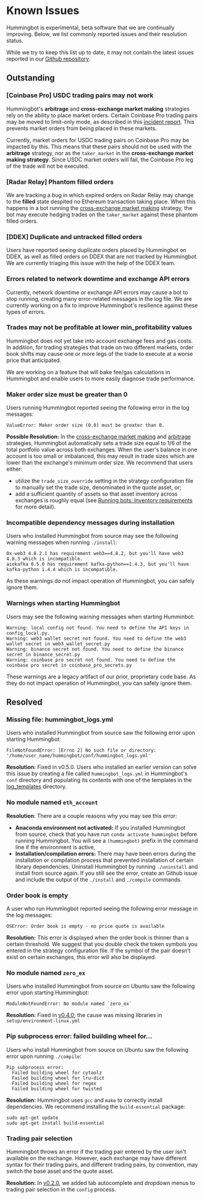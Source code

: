 # Known Issues

Hummingbot is experimental, beta software that we are continually improving. Below, we list commonly reported issues and their resolution status.

While we try to keep this list up to date, it may not contain the latest issues reported in our [Github repository](https://github.com/CoinAlpha/hummingbot/issues).

## Outstanding

### [Coinbase Pro] USDC trading pairs may not work

Hummingbot's **arbitrage** and **cross-exchange market making** strategies rely on the ability to place market orders. Certain Coinbase Pro trading pairs may be moved to limit-only mode, as described in this <a href="https://status.pro.coinbase.com/incidents/hyfyg5zsqk1w" target="_blank">incident report</a>. This prevents market orders from being placed in these markets.

Currently, market orders for USDC trading pairs on Coinbase Pro may be impacted by this. This means that these pairs should not be used with the **arbitrage** strategy, nor as the `taker_market` in the **cross-exchange market making strategy**. Since USDC market orders will fail, the Coinbase Pro leg of the trade will not be executed.

### [Radar Relay] Phantom filled orders 

We are tracking a bug in which expired orders on Radar Relay may change to the **filled** state despited no Ethereum transaction taking place. When this happens in a bot running the [cross-exchange market making](/strategies/cross-exchange-market-making) strategy, the bot may execute hedging trades on the `taker_market` against these phantom filled orders.

### [DDEX] Duplicate and untracked filled orders

Users have reported seeing duplicate orders placed by Hummingbot on DDEX, as well as filled orders on DDEX that are not tracked by Hummingbot. We are currently triaging this issue with the help of the DDEX team.

### Errors related to network downtime and exchange API errors

Currently, network downtime or exchange API errors may cause a bot to stop running, creating many error-related messages in the log file. We are currently working on a fix to improve Hummingbot's resilience against these types of errors.

### Trades may not be profitable at lower min_profitability values

Hummingbot does not yet take into account exchange fees and gas costs. In addition, for trading strategies that trade on two different markets, order book shifts may cause one or more legs of the trade to execute at a worse price that anticipated.

We are working on a feature that will bake fee/gas calculations in Hummingbot and enable users to more easily diagnose trade performance.

### Maker order size must be greater than 0
Users running Hummingbot reported seeing the following error in the log messages:
```
ValueError: Maker order size (0.0) must be greater than 0.
```
**Possible Resolution:** In the [cross-exchange market making](/strategies/cross-exchange-market-making) and [arbitrage](/strategies/arbitrage) strategies, Hummingbot automatically sets a trade size equal to 1/6 of the total portfolio value across both exchanges. When the user's balance in one account is too small or imbalanced, this may result in trade sizes which are lower than the exchange's minimum order size. We recommend that users either:

* utilize the `trade_size_override` setting in the strategy configuration file to manually set the trade size, denominated in the quote asset, or;
* add a sufficient quantity of assets so that asset inventory across exchanges is roughly equal (see [Running bots: Inventory requirements](/operation/running-bots/#inventory-requirements) for more detail).

### Incompatible dependency messages during installation
Users who installed Hummingbot from source may see the following warning messages when running `./install`:
```
0x-web3 4.8.2.1 has requirement web3==4.8.2, but you'll have web3 4.8.3 which is incompatible.
aiokafka 0.5.0 has requirement kafka-python==1.4.3, but you'll have kafka-python 1.4.4 which is incompatible.
```
As these warnings do not impact operation of Hummingbot, you can safely ignore them. 

### Warnings when starting Hummingbot
Users may see the following warning messages when starting Humminbot:
```
Warning: local config not found. You need to define the API keys in config_local.py.
Warning: web3 wallet secret not found. You need to define the web3 wallet secret in web3_wallet_secret.py
Warning: binance secret not found. You need to define the binance secret in binance_secret.py
Warning: coinbase pro secret not found. You need to define the coinbase pro secret in coinbase_pro_secrets.py
```
These warnings are a legacy artifact of our prior, proprietary code base. As they do not impact operation of Hummingbot, you can safely ignore them.

## Resolved

### Missing file: hummingbot_logs.yml
Users who installed Hummingbot from source saw the following error upon starting Hummingbot:
```
FileNotFoundError: [Errno 2] No such file or directory: '/home/user_name/hummingbot/conf/hummingbot_logs.yml'
```
**Resolution:** Fixed in v0.5.0. Users who installed an earlier version can solve this issue by creating a file called `hummingbot_logs.yml` in Hummingbot's `conf` directory and populating its contents with one of the templates in the [log_templates](https://github.com/CoinAlpha/hummingbot/tree/master/hummingbot/templates/log_templates) directory.

### No module named `eth_account`

**Resolution**: There are a couple reasons why you may see this error:

* **Anaconda environment not activated:** If you installed Hummingbot from source, check that you have run `conda activate hummingbot` before running Hummingbot. You will see a `(hummingbot)` prefix in the command line if the environment is active,
* **Installation/compilation errors:** There may have been errors during the installation or compilation process that prevented installation of certain library dependencies. Uninstall Hummingbot by running `./uninstall` and install from source again. If you still see the error, create an Github issue and include the output of the `./install` and `./compile` commands.

### Order book is empty
A user who run Hummingbot reported seeing the following error message in the log messages:
```
OSError: Order book is empty - no price quote is available
```
**Resolution:** This error is displayed when the order book is thinner than a certain threshold. We suggest that you double check the token symbols you entered in the strategy configuration file. If the symbol of the pair doesn’t exist on certain exchanges, this error will also be displayed.

### No module named `zero_ex`

Users who installed Hummingbot from source on Ubuntu saw the following error upon starting Hummingbot:
```
ModuleNotFoundError: No module named `zero_ex`
```
**Resolution:** Fixed in [v0.4.0](/release-notes/0.4.0); the cause was missing libraries in `setup/environment-linux.yml`

### Pip subprocess error: failed building wheel for...

Users who install Hummingbot from source on Ubuntu saw the following error upon running `./compile`:
```
Pip subprocess error:
  Failed building wheel for cytoolz
  Failed building wheel for lru-dict
  Failed building wheel for regex
  Failed building wheel for twisted
```
**Resolution:** Hummingbot uses `gcc` and `make` to correctly install dependencies. We recommend installing the `build-essential` package:
```
sudo apt-get update
sudo apt-get install build-essential
```

### Trading pair selection

Hummingbot throws an error if the trading pair entered by the user isn't available on the exchange. However, each exchange may have different syntax for their trading pairs, and different trading pairs, by convention, may switch the base asset and the quote asset.

**Resolution:** In [v0.2.0](/release-notes/0.2.0), we added tab autocomplete and dropdown menus to trading pair selection in the `config` process.